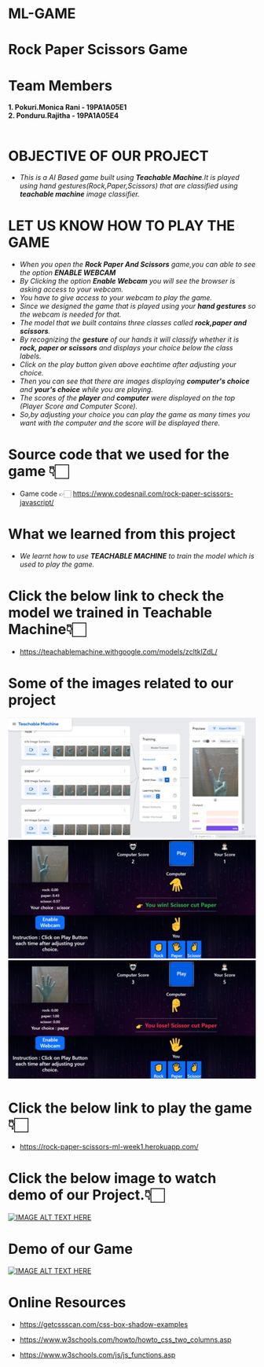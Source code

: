 # ML-GAME
  
 # Rock Paper Scissors Game


 #  Team Members
 **1. Pokuri.Monica Rani - 19PA1A05E1**\
 **2. Ponduru.Rajitha    - 19PA1A05E4**
 <br></br>
 
 # OBJECTIVE OF OUR PROJECT
 
 * <i> This is a AI Based game built using <b>Teachable Machine</b>.It is played using hand gestures(Rock,Paper,Scissors)
  that are classified using <b>teachable machine</b> image classifier.</i>
  
 
  
 # LET US KNOW HOW TO PLAY THE GAME
  
*  <i> When you open the **Rock Paper And Scissors** game,you can able to see the option **ENABLE WEBCAM**</i>
*  <i> By Clicking the option **Enable Webcam** you will see the browser is asking access to your webcam.</i>
*  <i> You have to give access to your webcam to play the game.</i>
*  <i> Since we designed the game that is played using your **hand gestures** so the webcam is needed for that.</i>
*  <i> The model that we built contains three classes called **rock,paper and scissors**.</i>
*  <i> By recognizing the **gesture** of our hands it will classify whether it is **rock, paper or scissors** and displays            your choice below the class labels. </i>
*  <i> Click on the play button given above eachtime  after adjusting your choice.</i>
*  <i>Then you can see that there are images displaying **computer's choice** and **your's choice** while you are playing.</i>
*  <i> The scores of the **player** and **computer** were displayed on the top (Player Score and Computer Score).</i>
*  <i> So,by adjusting your choice you can play the game as many times you want with the computer and the score will be        displayed there. </i>
  
  
  
  
  # Source code that we used for the game 👇🏻
  
  * Game code  👉🏻 https://www.codesnail.com/rock-paper-scissors-javascript/
  
 
   # What we learned from this project
   
  
  * <i>We learnt how to use **TEACHABLE MACHINE** to train the model which is used to play the game.</i>
  
   # Click the below link to check the model we trained in **Teachable Machine**👇🏻
  
  * https://teachablemachine.withgoogle.com/models/zcltklZdL/
  
  
   # Some of the images related to our project
   
   ![Game](https://raw.githubusercontent.com/Rajitha-19/ML-GAME/main/Image1.jpeg)
   ![Game](https://raw.githubusercontent.com/Rajitha-19/ML-GAME/main/Image3.jpeg)
   ![Game](https://raw.githubusercontent.com/Rajitha-19/ML-GAME/main/Image2.jpeg)
  
  
  
  
  
   # Click the below link to play the game 👇🏻
   
  * https://rock-paper-scissors-ml-week1.herokuapp.com/
  
  
  
  
   # Click the below image to watch demo of our Project.👇🏻
  
  
   [![IMAGE ALT TEXT HERE](https://img.youtube.com/vi/1pW2zvYXcGs/0.jpg)](https://www.youtube.com/watch?v=1pW2zvYXcGs)
  
  
   # Demo of our Game
    
   [![IMAGE ALT TEXT HERE](https://img.youtube.com/vi/US_z7y_o3KI/0.jpg)](https://www.youtube.com/watch?v=US_z7y_o3KI)
  
  
   # Online Resources
 
  * https://getcssscan.com/css-box-shadow-examples
  
  * https://www.w3schools.com/howto/howto_css_two_columns.asp
  
  * https://www.w3schools.com/js/js_functions.asp
  
